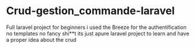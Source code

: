 # Crud-gestion_commande-laravel
Full laravel project for beginners 
i used the Breeze for the authentification no templates no fancy shi**t its just apure laravel project to learn and have a proper idea about the crud

